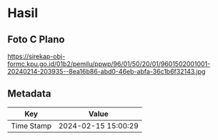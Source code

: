 # Hasil

## Foto C Plano

https://sirekap-obj-formc.kpu.go.id/01b2/pemilu/ppwp/96/01/50/20/01/9601502001001-20240214-203935--8ea16b86-abd0-46eb-abfa-36c1b6f32143.jpg


## Metadata

| Key        | Value               |
| ---------- | ------------------- |
| Time Stamp | 2024-02-15 15:00:29 |



